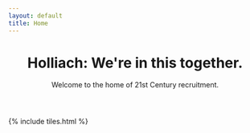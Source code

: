 ```yaml
---
layout: default
title: Home
---
```


<header>
<h1>Holliach: We're in this together.<br /></h1>
<p>Welcome to the home of 21st Century recruitment.</p>
</header>

{% include tiles.html %}
